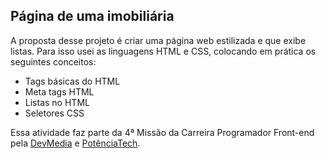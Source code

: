 ## Página de uma imobiliária

A proposta desse projeto é criar uma página web estilizada e que exibe listas. Para isso usei as linguagens HTML e CSS, colocando em prática os seguintes conceitos:

- Tags básicas do HTML
- Meta tags HTML
- Listas no HTML
- Seletores CSS

Essa atividade faz parte da 4ª Missão da Carreira Programador Front-end pela [DevMedia](https://www.devmedia.com.br/) e [PotênciaTech](https://potenciatech.com.br/).

